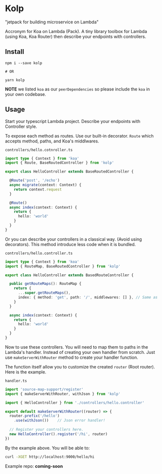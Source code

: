 # Kolp

"jetpack for building microservice on Lambda"

Accronym for Koa on Lambda (Pack). A tiny library toolbox for Lambda (using Koa, Koa Router) then describe your endpoints with controllers.

## Install

```
npm i --save kolp

# OR

yarn kolp
```

**NOTE** we listed `koa` as our `peerDependencies` so please include the `koa` in your own codebase.

## Usage

Start your typescript Lambda project. Describe your endpoints with Controller style.

To expose each method as routes. Use our built-in decorator. `Route` which accepts method, paths, and Koa's middlwares.

`controllers/hello.cotnroller.ts`

```ts
import type { Context } from 'koa'
import { Route, BaseRoutedController } from 'kolp'

export class HelloController extends BaseRoutedController {

  @Route('post', '/echo')
  async migrate(context: Context) {
    return context.request
  }

  @Route()
  async index(context: Context) {
    return {
      hello: 'world'
    }
  }
}
```

Or you can describe your controllers in a classical way. (Avoid using decorators). This method introduce less code when it is bundled.

`controllers/hello.controller.ts`

```ts
import type { Context } from 'koa'
import { RouteMap, BaseRoutedController } from 'kolp'

export class HelloController extends BasedRouteController {

  public getRouteMaps(): RouteMap {
    return {
      ...super.getRouteMaps(),
      index: { method: 'get', path: '/', middlewares: [] }, // Same as our decorator above.
    }
  }

  async index(context: Context) {
    return {
      hello: 'world'
    }
  }
}
```

Now to use these controllers. You will need to map them to paths in the Lambda's handler. Instead of creating your own handler from scratch. Just use `makeServerWithRouter` method to create your handler function.

The function itself allow you to customize the created `router` (Root router). Here is the example.

`handler.ts`

```ts
import 'source-map-support/register'
import { makeServerWithRouter, withJson } from 'kolp'

import { HelloController } from './controllers/hello.controller'

export default makeServerWithRouter((router) => {
  router.prefix('/hello')
    .use(withJson())    // Json error handler!
  
  // Register your controllers here.
  new HelloController().register('/hi', router)
})
```

By the example above. You will be able to:

```bash
curl -XGET http://localhost:9000/hello/hi
```

Example repo: **coming-soon**
